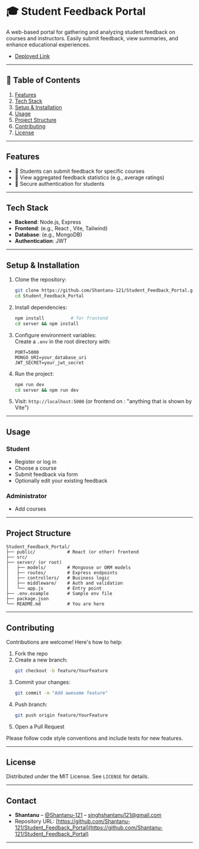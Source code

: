 # 🎓 Student Feedback Portal

A web-based portal for gathering and analyzing student feedback on courses and instructors. Easily submit feedback, view summaries, and enhance educational experiences.
* [Deployed Link](https://student-feedback-portal-kappa.vercel.app/)

---

## 🚀 Table of Contents

1. [Features](#features)  
2. [Tech Stack](#tech-stack)  
3. [Setup & Installation](#setup--installation)  
4. [Usage](#usage)  
5. [Project Structure](#project-structure)  
6. [Contributing](#contributing)  
7. [License](#license)

---

## Features

- 🔹 Students can submit feedback for specific courses  
- 🔹 View aggregated feedback statistics (e.g., average ratings)  
- 🔹 Secure authentication for students  

---

## Tech Stack

- **Backend**: Node.js, Express  
- **Frontend**: (e.g., React , Vite, Tailwind)  
- **Database**: (e.g., MongoDB)  
- **Authentication**: JWT  

---

## Setup & Installation

1. Clone the repository:  
   ```bash
   git clone https://github.com/Shantanu-121/Student_Feedback_Portal.git
   cd Student_Feedback_Portal
   ```

2. Install dependencies:  
   ```bash
   npm install          # for frontend
   cd server && npm install 
   ```

3. Configure environment variables:  
   Create a `.env` in the root directory with:
   ```env
   PORT=5000
   MONGO_URI=your_database_uri
   JWT_SECRET=your_jwt_secret
   ```

4. Run the project:  
   ```bash
   npm run dev           
   cd server && npm run dev  
   ```

5. Visit: `http://localhost:5000` (or frontend on : "anything that is shown by Vite")

---

## Usage

### Student

- Register or log in  
- Choose a course  
- Submit feedback via form  
- Optionally edit your existing feedback

### Administrator

- Add courses   

---

## Project Structure

```text
Student_Feedback_Portal/
├── public/            # React (or other) frontend
├── src/
├── server/ (or root)
│   ├── models/        # Mongoose or ORM models
│   ├── routes/        # Express endpoints
│   ├── controllers/   # Business logic
│   ├── middleware/    # Auth and validation
│   └── app.js         # Entry point
├── .env.example       # Sample env file
├── package.json
└── README.md          # You are here
```

---

## Contributing

Contributions are welcome! Here's how to help:

1. Fork the repo  
2. Create a new branch:  
   ```bash
   git checkout -b feature/YourFeature
   ```  
3. Commit your changes:  
   ```bash
   git commit -m "Add awesome feature"
   ```  
4. Push branch:  
   ```bash
   git push origin feature/YourFeature
   ```  
5. Open a Pull Request

Please follow code style conventions and include tests for new features.

---

## License

Distributed under the MIT License. See `LICENSE` for details.

---

## Contact

- **Shantanu** – [@Shantanu-121](https://github.com/Shantanu-121) – singhshantanu121@gmail.com  
- Repository URL: [https://github.com/Shantanu-121/Student_Feedback_Portal](https://github.com/Shantanu-121/Student_Feedback_Portal)

---
